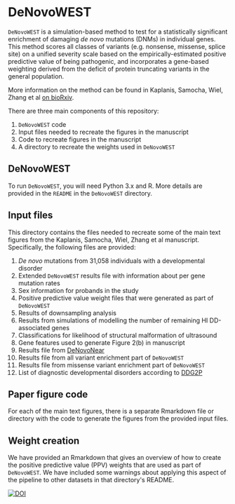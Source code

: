 # DeNovoWEST  

`DeNovoWEST` is a simulation-based method to test for a statistically significant enrichment of damaging *de novo* mutations (DNMs) in individual genes. This method scores all classes of variants (e.g. nonsense, missense, splice site) on a unified severity scale based on the empirically-estimated positive predictive value of being pathogenic, and incorporates a gene-based weighting derived from the deficit of protein truncating variants in the general population.  

More information on the method can be found in Kaplanis, Samocha, Wiel, Zhang et al [on bioRxiv](https://www.biorxiv.org/content/10.1101/797787v1).  

There are three main components of this repository:  
1. `DeNovoWEST` code  
2. Input files needed to recreate the figures in the manuscript  
3. Code to recreate figures in the manuscript  
4. A directory to recreate the weights used in `DeNovoWEST`

## DeNovoWEST  

To run `DeNovoWEST`, you will need Python 3.x and R. More details are provided in the `README` in the `DeNovoWEST` directory.  


## Input files  

This directory contains the files needed to recreate some of the main text figures from the Kaplanis, Samocha, Wiel, Zhang et al manuscript. Specifically, the following files are provided:  
1. *De novo* mutations from 31,058 individuals with a developmental disorder
2. Extended `DeNovoWEST` results file with information about per gene mutation rates  
3. Sex information for probands in the study  
4. Positive predictive value weight files that were generated as part of `DeNovoWEST`     
5. Results of downsampling analysis  
6. Results from simulations of modelling the number of remaining HI DD-associated genes  
7. Classifications for likelihood of structural malformation of ultrasound  
8. Gene features used to generate Figure 2(b) in manuscript  
9. Results file from [DeNovoNear](https://github.com/jeremymcrae/denovonear)  
10. Results file from all variant enrichment part of `DeNovoWEST`  
11. Results file from missense variant enrichment part of `DeNovoWEST`  
12. List of diagnostic developmental disorders according to [DDG2P](https://www.ebi.ac.uk/gene2phenotype)  


## Paper figure code  

For each of the main text figures, there is a separate Rmarkdown file or directory with the code to generate the figures from the provided input files. 

## Weight creation  

We have provided an Rmarkdown that gives an overview of how to create the positive predictive value (PPV) weights that are used as part of `DeNovoWEST`. We have included some warnings about applying this aspect of the pipeline to other datasets in that directory's README.  


[![DOI](https://zenodo.org/badge/202693571.svg)](https://zenodo.org/badge/latestdoi/202693571)
